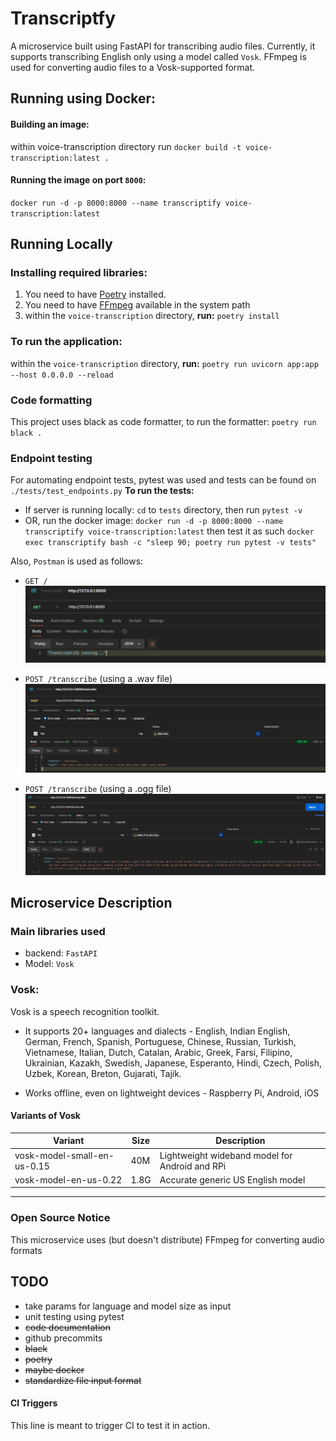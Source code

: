 # Transcriptfy
A microservice built using FastAPI for transcribing audio files. Currently, it supports transcribing English only using a model called `Vosk`. FFmpeg is used for converting audio files to a Vosk-supported format.


## Running using Docker:
#### Building an image:
within voice-transcription directory run `docker build -t voice-transcription:latest .`
#### Running the image on port `8000`:
`docker run -d -p 8000:8000 --name transcriptify voice-transcription:latest`

## Running Locally
### Installing required libraries:
 1. You need to have [Poetry](https://python-poetry.org/docs/) installed.
 2. You need to have [FFmpeg](https://www.ffmpeg.org/download.html) available in the system path
 2. within the `voice-transcription` directory, **run:** `poetry install` 

### To run the application:
 within the `voice-transcription` directory, **run:** `poetry run uvicorn app:app --host 0.0.0.0 --reload` 
 
### Code formatting
This project uses black as code formatter, to run the formatter:
`poetry run black .`

### Endpoint testing
For automating endpoint tests, pytest was used and tests can be found on `./tests/test_endpoints.py`
**To run the tests:**
- If server is running locally: `cd` to `tests` directory, then run `pytest -v`
- OR, run the docker image: `docker run -d -p 8000:8000 --name transcriptify voice-transcription:latest`
then test it as such `docker exec transcriptify bash -c "sleep 90; poetry run pytest -v tests"`

Also, `Postman` is used as follows:

- `GET /`
![GET request](/voice-transcription/endpoint_testing/screenshots/get1.png "Title")

- `POST /transcribe` (using a .wav file)
![POST request](/voice-transcription/endpoint_testing/screenshots/post1.png "Title")

- `POST /transcribe` (using a .ogg file)
![POST request](/voice-transcription/endpoint_testing/screenshots/post2.png "Title")

## Microservice Description
### Main libraries used
- backend: `FastAPI`
- Model: `Vosk`


### Vosk:

Vosk is a speech recognition toolkit.

- It supports 20+ languages and dialects - English, Indian English, German, French, Spanish, Portuguese, Chinese, Russian, Turkish, Vietnamese, Italian, Dutch, Catalan, Arabic, Greek, Farsi, Filipino, Ukrainian, Kazakh, Swedish, Japanese, Esperanto, Hindi, Czech, Polish, Uzbek, Korean, Breton, Gujarati, Tajik.

- Works offline, even on lightweight devices - Raspberry Pi, Android, iOS

#### Variants of Vosk

| Variant | Size | Description |
|---|---|---|
| vosk-model-small-en-us-0.15 | 40M | Lightweight wideband model for Android and RPi |
| vosk-model-en-us-0.22 | 1.8G | Accurate generic US English model |

---

### Open Source Notice
This microservice uses (but doesn't distribute) FFmpeg for converting audio formats


## TODO

- take params for language and model size as input
- unit testing using pytest
- ~~code documentation~~
- github precommits
- ~~black~~
- ~~poetry~~
- ~~maybe docker~~
- ~~standardize file input format~~

#### CI Triggers
This line is meant to trigger CI to test it in action.
